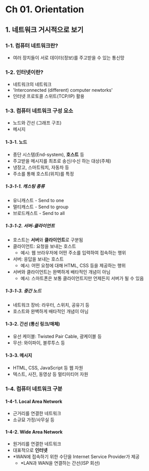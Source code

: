 # Ch 01. Orientation

## 1. 네트워크 거시적으로 보기

### 1-1. 컴퓨터 네트워크란?

- 여러 장치들이 서로 데이터(정보)를 주고받을 수 있는 통신망

### 1-2. 인터넷이란?

- 네트워크의 네트워크
- 'Interconnected (different) computer newtorks'
- 인터넷 프로토콜 스위트(TCP/IP) 활용

### 1-3. 컴퓨터 네트워크 구성 요소

- 노드와 간선 (그래프 구조)
- 메시지

#### 1-3-1. 노드

- 종단 시스템(End-system), **호스트** 등
- 주고받을 메시지를 최초로 송신/수신 하는 대상(주체)
- 냉장고, 스마트워치, 자동차 등
- 주소를 통해 호스트(위치)를 특정

##### 1-3-1-1. 캐스팅 종류

- 유니캐스트 - Send to one
- 멀티캐스트 - Send to group
- 브로드캐스트 - Send to all

##### 1-3-1-2. 서버-클라이언트

- 호스트는 **서버**와 **클라이언트**로 구분됨
- 클라이언트: 요청을 보내는 호스트
  - 예시: 웹 브라우저에 어떤 주소를 입력하여 접속하는 행위
- 서버: 응답을 보내는 호스트
  - 예시: 어떤 요청에 대해 HTML, CSS 등을 제공하는 행위
- 서버와 클라이언트는 완벽하게 배타적인 개념이 아님
  - 예시: 스마트폰은 보통 클라이언트지만 언제든지 서버가 될 수 있음

##### 1-3-1-3. 중간 노드

- 네트워크 장비: 라우터, 스위치, 공유기 등
- 호스트와 완벽하게 배타적인 개념이 아님

#### 1-3-2. 간선 (통신 링크/매체)

- 유선 케이블: Twisted Pair Cable, 광케이블 등
- 무선: 와이파이, 블루투스 등

#### 1-3-3. 메시지

- HTML, CSS, JavaScript 등 웹 자원
- 텍스트, 사진, 동영상 등 멀티미티어 자원

### 1-4. 컴퓨터 네트워크 구분

#### 1-4-1. Local Area Network

- 근거리를 연결한 네트워크
- 소규묘 가정/사무실 등

#### 1-4-2. Wide Area Network

- 원거리를 연결한 네트워크
- 대표적으로 **인터넷**
- \*WAN에 접속하기 위한 수단을 Internet Service Provider가 제공
  - \*LAN과 WAN을 연결하는 간선(ISP 회선)
